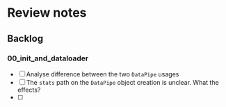 # Review notes

## Backlog

### 00_init_and_dataloader
- [ ] Analyse difference between the two `DataPipe` usages
- [ ] The `stats` path on the `DataPipe` object creation is unclear. What the effects?
- [ ] 